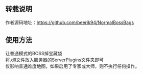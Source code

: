 ## 转载说明
作者源码地址：https://github.com/beerik94/NormalBossBags

## 使用方法
让普通模式的BOSS掉宝藏袋  
将.dll文件放入服务器的ServerPlugins文件夹即可  
仅影响普通难度地图，如果启用了专家或大师，则不执行任何操作。  
